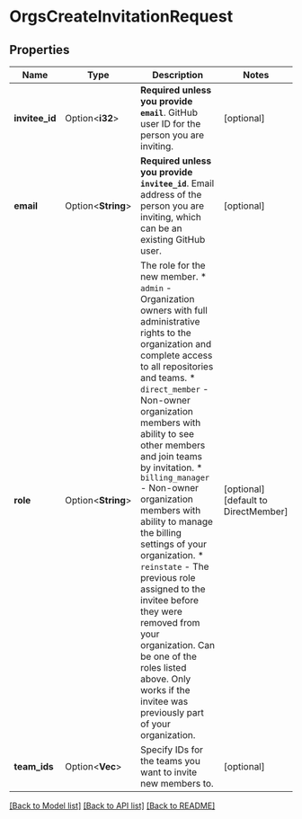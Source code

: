 # OrgsCreateInvitationRequest

## Properties

Name | Type | Description | Notes
------------ | ------------- | ------------- | -------------
**invitee_id** | Option<**i32**> | **Required unless you provide `email`**. GitHub user ID for the person you are inviting. | [optional]
**email** | Option<**String**> | **Required unless you provide `invitee_id`**. Email address of the person you are inviting, which can be an existing GitHub user. | [optional]
**role** | Option<**String**> | The role for the new member.   * `admin` - Organization owners with full administrative rights to the organization and complete access to all repositories and teams.    * `direct_member` - Non-owner organization members with ability to see other members and join teams by invitation.    * `billing_manager` - Non-owner organization members with ability to manage the billing settings of your organization.   * `reinstate` - The previous role assigned to the invitee before they were removed from your organization. Can be one of the roles listed above. Only works if the invitee was previously part of your organization. | [optional][default to DirectMember]
**team_ids** | Option<**Vec<i32>**> | Specify IDs for the teams you want to invite new members to. | [optional]

[[Back to Model list]](../README.md#documentation-for-models) [[Back to API list]](../README.md#documentation-for-api-endpoints) [[Back to README]](../README.md)


